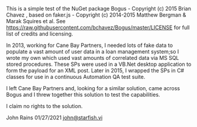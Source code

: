 ﻿This is a simple test of the NuGet package Bogus - Copyright (c) 2015 Brian Chavez , based on faker.js - Copyright (c) 2014-2015 Matthew Bergman & Marak Squires et al. 
See https://raw.githubusercontent.com/bchavez/Bogus/master/LICENSE for full list of credits and licensing.

In 2013, working for Cane Bay Partners, I needed lots of fake data to populate a vast amount of user data in a loan management system;so I wrote my own which used vast
amounts of correlated data via MS SQL stored procedures. These SPs were used in a VB.Net desktop application to form the payload for an XML post. Later in 2015, I wrapped 
the SPs in C# classes for use in a continuous Automation QA test suite.

I left Cane Bay Partners and, looking for a similar solution, came across Bogus and I threw together this solution to test the capabilities. 

I claim no rights to the solution.

John Rains 01/27/2021
john@starfish.vi
